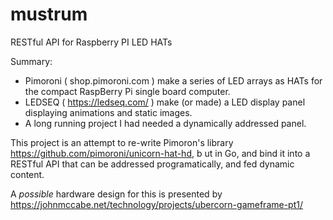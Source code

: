 # mustrum
RESTful API for Raspberry PI LED HATs

Summary:
- Pimoroni ( shop.pimoroni.com ) make a series of LED arrays as HATs for the compact RaspBerry Pi single board computer.
- LEDSEQ ( https://ledseq.com/ ) make (or made) a LED display panel displaying animations and static images.
- A long running project I had needed a dynamically addressed panel.

This project is an attempt to re-write Pimoron's library https://github.com/pimoroni/unicorn-hat-hd, b
ut in Go, and bind it into a RESTful API that can be addressed programatically, and fed dynamic content.

A *possible* hardware design for this is presented by https://johnmccabe.net/technology/projects/ubercorn-gameframe-pt1/
